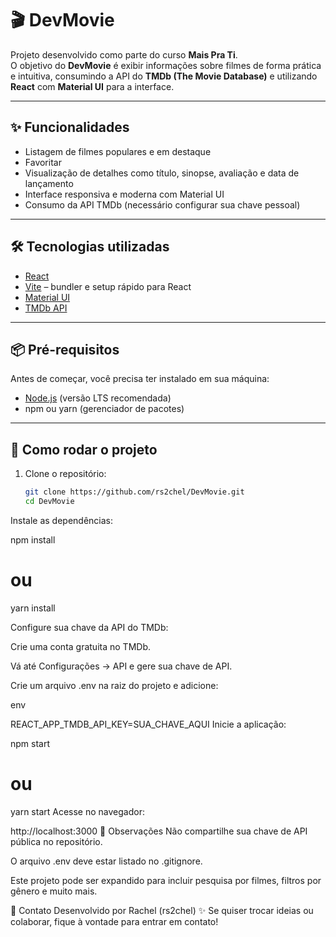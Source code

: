 # 🎬 DevMovie

Projeto desenvolvido como parte do curso **Mais Pra Ti**.  
O objetivo do **DevMovie** é exibir informações sobre filmes de forma prática e intuitiva, consumindo a API do **TMDb (The Movie Database)** e utilizando **React** com **Material UI** para a interface.

---

## ✨ Funcionalidades

- Listagem de filmes populares e em destaque
- Favoritar
- Visualização de detalhes como título, sinopse, avaliação e data de lançamento  
- Interface responsiva e moderna com Material UI  
- Consumo da API TMDb (necessário configurar sua chave pessoal)

---
## 🛠️ Tecnologias utilizadas

- [React](https://react.dev/)  
- [Vite](https://vitejs.dev/) – bundler e setup rápido para React  
- [Material UI](https://mui.com/)  
- [TMDb API](https://www.themoviedb.org/)  

---

## 📦 Pré-requisitos

Antes de começar, você precisa ter instalado em sua máquina:

- [Node.js](https://nodejs.org/) (versão LTS recomendada)  
- npm ou yarn (gerenciador de pacotes)

---

## 🚀 Como rodar o projeto

1. Clone o repositório:
   ```bash
   git clone https://github.com/rs2chel/DevMovie.git
   cd DevMovie
Instale as dependências:



npm install
# ou
yarn install

Configure sua chave da API do TMDb:

Crie uma conta gratuita no TMDb.

Vá até Configurações → API e gere sua chave de API.

Crie um arquivo .env na raiz do projeto e adicione:

env

REACT_APP_TMDB_API_KEY=SUA_CHAVE_AQUI
Inicie a aplicação:



npm start
# ou
yarn start
Acesse no navegador:


http://localhost:3000
📝 Observações
Não compartilhe sua chave de API pública no repositório.

O arquivo .env deve estar listado no .gitignore.

Este projeto pode ser expandido para incluir pesquisa por filmes, filtros por gênero e muito mais.

📧 Contato
Desenvolvido por Rachel (rs2chel) ✨
Se quiser trocar ideias ou colaborar, fique à vontade para entrar em contato!
